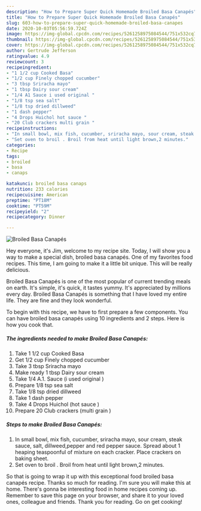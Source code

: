 ```yaml
---
description: "How to Prepare Super Quick Homemade Broiled Basa Canapés"
title: "How to Prepare Super Quick Homemade Broiled Basa Canapés"
slug: 603-how-to-prepare-super-quick-homemade-broiled-basa-canapes
date: 2020-10-03T05:56:59.724Z
image: https://img-global.cpcdn.com/recipes/5261258975084544/751x532cq70/broiled-basa-canapes-recipe-main-photo.jpg
thumbnail: https://img-global.cpcdn.com/recipes/5261258975084544/751x532cq70/broiled-basa-canapes-recipe-main-photo.jpg
cover: https://img-global.cpcdn.com/recipes/5261258975084544/751x532cq70/broiled-basa-canapes-recipe-main-photo.jpg
author: Gertrude Jefferson
ratingvalue: 4.9
reviewcount: 3
recipeingredient:
- "1 1/2 cup Cooked Basa"
- "1/2 cup Finely chopped cucumber"
- "3 tbsp Sriracha mayo"
- "1 tbsp Dairy sour cream"
- "1/4 A1 Sauce i used original "
- "1/8 tsp sea salt"
- "1/8 tsp dried dillweed"
- "1 dash pepper"
- "4 Drops Huichol hot sauce "
- "20 Club crackers multi grain "
recipeinstructions:
- "In small bowl, mix fish, cucumber, sriracha mayo, sour cream, steak sauce, salt, dillweed,pepper and red pepper sauce. Spread about 1 heaping teaspoonful of mixture on each cracker. Place crackers on baking sheet."
- "Set oven to broil . Broil from heat until light brown,2 minutes."
categories:
- Recipe
tags:
- broiled
- basa
- canaps

katakunci: broiled basa canaps 
nutrition: 233 calories
recipecuisine: American
preptime: "PT18M"
cooktime: "PT59M"
recipeyield: "2"
recipecategory: Dinner

---
```



![Broiled Basa Canapés](https://img-global.cpcdn.com/recipes/5261258975084544/751x532cq70/broiled-basa-canapes-recipe-main-photo.jpg)

Hey everyone, it's Jim, welcome to my recipe site. Today, I will show you a way to make a special dish, broiled basa canapés. One of my favorites food recipes. This time, I am going to make it a little bit unique. This will be really delicious.



Broiled Basa Canapés is one of the most popular of current trending meals on earth. It's simple, it's quick, it tastes yummy. It's appreciated by millions every day. Broiled Basa Canapés is something that I have loved my entire life. They are fine and they look wonderful.


To begin with this recipe, we have to first prepare a few components. You can have broiled basa canapés using 10 ingredients and 2 steps. Here is how you cook that.

<!--inarticleads1-->

##### The ingredients needed to make Broiled Basa Canapés:

1. Take 1 1/2 cup Cooked Basa
1. Get 1/2 cup Finely chopped cucumber
1. Take 3 tbsp Sriracha mayo
1. Make ready 1 tbsp Dairy sour cream
1. Take 1/4 A.1. Sauce (i used original )
1. Prepare 1/8 tsp sea salt
1. Take 1/8 tsp dried dillweed
1. Take 1 dash pepper
1. Take 4 Drops Huichol (hot sauce )
1. Prepare 20 Club crackers (multi grain )




<!--inarticleads2-->

##### Steps to make Broiled Basa Canapés:

1. In small bowl, mix fish, cucumber, sriracha mayo, sour cream, steak sauce, salt, dillweed,pepper and red pepper sauce. Spread about 1 heaping teaspoonful of mixture on each cracker. Place crackers on baking sheet.
1. Set oven to broil . Broil from heat until light brown,2 minutes.




So that is going to wrap it up with this exceptional food broiled basa canapés recipe. Thanks so much for reading. I'm sure you will make this at home. There's gonna be interesting food in home recipes coming up. Remember to save this page on your browser, and share it to your loved ones, colleague and friends. Thank you for reading. Go on get cooking!

